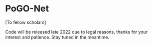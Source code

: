 # PoGO-Net

[To fellow scholars]

Code will be released late 2022 due to legal reasons, thanks for your interest and patience. Stay tuned in the meantime.
